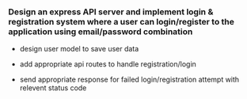 ### Design an express API server and implement login & registration system where a user can login/register to the application using email/password combination

  - design user model to save user data

  - add appropriate api routes to handle registration/login
  
  - send appropriate response for failed login/registration attempt with relevent status code